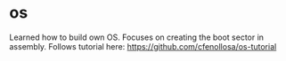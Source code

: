 # os

Learned how to build own OS. Focuses on creating the boot sector in assembly. Follows tutorial here: https://github.com/cfenollosa/os-tutorial
